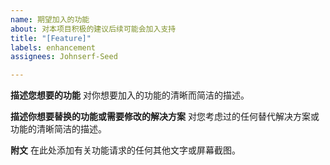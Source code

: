 ```yaml
---
name: 期望加入的功能
about: 对本项目积极的建议后续可能会加入支持
title: "[Feature]"
labels: enhancement
assignees: Johnserf-Seed

---
```


**描述您想要的功能**
对你想要加入的功能的清晰而简洁的描述。

**描述你想要替换的功能或需要修改的解决方案**
对您考虑过的任何替代解决方案或功能的清晰简洁的描述。

**附文**
在此处添加有关功能请求的任何其他文字或屏幕截图。
